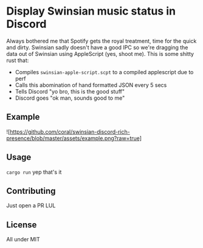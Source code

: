 # Display Swinsian music status in Discord

Always bothered me that Spotify gets the royal treatment, time for the quick and dirty. Swinsian sadly doesn't have a good IPC so we're dragging the data out of Swinsian using AppleScript (yes, shoot me). This is some shitty rust that:

- Compiles `swinsian-apple-script.scpt` to a compiled applescript due to perf
- Calls this abomination of hand formatted JSON every 5 secs
- Tells Discord "yo bro, this is the good stuff"
- Discord goes "ok man, sounds good to me"

## Example

![https://github.com/coral/swinsian-discord-rich-presence/blob/master/assets/example.png?raw=true]

## Usage

`cargo run`
yep that's it

## Contributing

Just open a PR LUL

## License

All under MIT